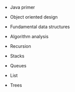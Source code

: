 - Java primer

- Object oriented design

- Fundamental data structures

- Algorithm analysis

- Recursion

- Stacks

- Queues

- List

- Trees

